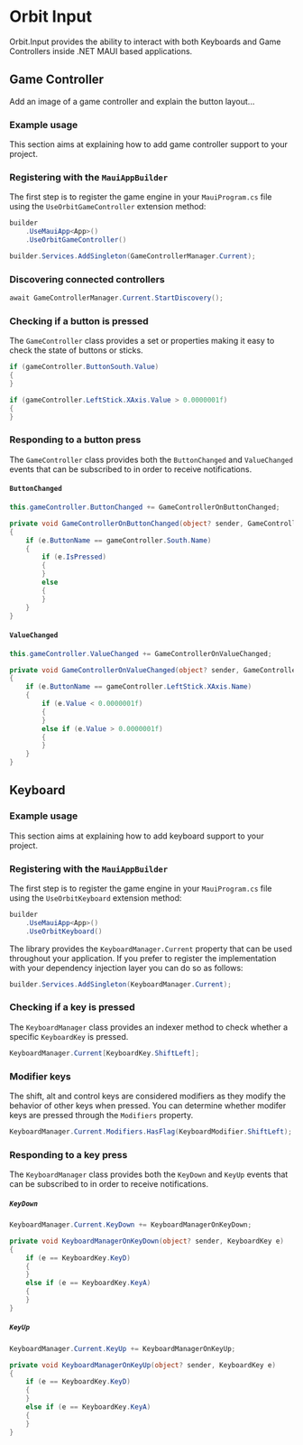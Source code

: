 # Orbit Input

Orbit.Input provides the ability to interact with both Keyboards and Game Controllers inside .NET MAUI based applications.

## Game Controller

Add an image of a game controller and explain the button layout...

### Example usage

This section aims at explaining how to add game controller support to your project.

### Registering with the `MauiAppBuilder`

The first step is to register the game engine in your `MauiProgram.cs` file using the `UseOrbitGameController` extension method:

```csharp
builder
    .UseMauiApp<App>()
    .UseOrbitGameController()
```

```csharp
builder.Services.AddSingleton(GameControllerManager.Current);
```

### Discovering connected controllers

```csharp
await GameControllerManager.Current.StartDiscovery();
```

### Checking if a button is pressed

The `GameController` class provides a set or properties making it easy to check the state of buttons or sticks.

```csharp
if (gameController.ButtonSouth.Value)
{
}
```

```csharp
if (gameController.LeftStick.XAxis.Value > 0.0000001f)
{
}
```

### Responding to a button press

The `GameController` class provides both the `ButtonChanged` and `ValueChanged` events that can be subscribed to in order to receive notifications.

#### `ButtonChanged`

```csharp
this.gameController.ButtonChanged += GameControllerOnButtonChanged;

private void GameControllerOnButtonChanged(object? sender, GameControllerButtonChangedEventArgs e)
{
    if (e.ButtonName == gameController.South.Name)
    {
        if (e.IsPressed)
        {
        }
        else
        {
        }
    }
}
```

#### `ValueChanged`

```csharp
this.gameController.ValueChanged += GameControllerOnValueChanged;

private void GameControllerOnValueChanged(object? sender, GameControllerValueChangedEventArgs e)
{        
    if (e.ButtonName == gameController.LeftStick.XAxis.Name)
    {
        if (e.Value < 0.0000001f)
        {
        }
        else if (e.Value > 0.0000001f)
        {
        }
    }
}
```

## Keyboard



### Example usage

This section aims at explaining how to add keyboard support to your project.

### Registering with the `MauiAppBuilder`

The first step is to register the game engine in your `MauiProgram.cs` file using the `UseOrbitKeyboard` extension method:

```csharp
builder
    .UseMauiApp<App>()
    .UseOrbitKeyboard()
```

The library provides the `KeyboardManager.Current` property that can be used throughout your application. If you prefer to register the implementation with your dependency injection layer you can do so as follows:

```csharp
builder.Services.AddSingleton(KeyboardManager.Current);
```

### Checking if a key is pressed

The `KeyboardManager` class provides an indexer method to check whether a specific `KeyboardKey` is pressed.

```csharp
KeyboardManager.Current[KeyboardKey.ShiftLeft];
```

### Modifier keys

The shift, alt and control keys are considered modifiers as they modify the behavior of other keys when pressed. You can determine whether modifer keys are pressed through the `Modifiers` property.

```csharp
KeyboardManager.Current.Modifiers.HasFlag(KeyboardModifier.ShiftLeft);
```

### Responding to a key press

The `KeyboardManager` class provides both the `KeyDown` and `KeyUp` events that can be subscribed to in order to receive notifications.

##### `KeyDown`

```csharp
KeyboardManager.Current.KeyDown += KeyboardManagerOnKeyDown;

private void KeyboardManagerOnKeyDown(object? sender, KeyboardKey e)
{
    if (e == KeyboardKey.KeyD)
    {
    }
    else if (e == KeyboardKey.KeyA)
    {
    }
}
```

##### `KeyUp`
   
```csharp 
KeyboardManager.Current.KeyUp += KeyboardManagerOnKeyUp;

private void KeyboardManagerOnKeyUp(object? sender, KeyboardKey e)
{
    if (e == KeyboardKey.KeyD)
    {
    }
    else if (e == KeyboardKey.KeyA)
    {
    }
}
```